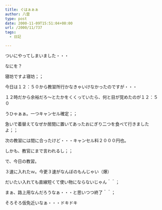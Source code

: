 ```yaml
---
title: ぐはぁぁぁ
author: 八雲
type: post
date: 2000-11-09T15:51:04+00:00
url: /2000/11/737
tags:
  - 日記

---
```

ついにやってしまいました・・・
  
なにを？
  
寝坊ですよ寝坊；；
  
今日は１２：５０から教習所行かなきゃいけなかったのですが・・・
  
１２時だから余裕だろ～とたかをくくっていたら、何と目が覚めたのが１２：５０
  
うひゃぁぁ。一つキャンセル確定；；
  
急いで着替えてなぜか居間に置いてあったおにぎり二つを食べて行きましたよ；；
  
次の教習には間に合ったけど・・・キャンセル料２０００円也。
  
しかも、教官にまで言われるし；；
  
で、今日の教習。
  
３速に入れたｗ。今更３速がなんぼのもんじゃい（爆）
  
だいたい入れても直線短くて使い物にならないじゃん＾＾；
  
まぁ、路上用なんだろうなぁ・・・と思いつつ終了＾＾；
  
そろそろ仮免近いなぁ・・・ドキドキ
